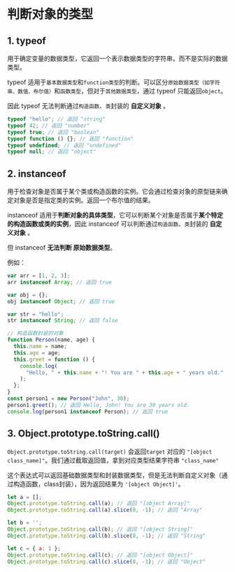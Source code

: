 # 判断对象的类型

## 1. typeof

用于确定变量的数据类型，它返回一个表示数据类型的字符串，而不是实际的数据类型。

typeof 适用于`基本数据类型`和`function类型`的判断。可以区分`原始数据类型（如字符串、数值、布尔值）`和`函数类型`，但对于`其他数据类型`，通过 typeof 只能返回`object`。

因此 typeof 无法判断通过`构造函数`、`类`封装的 **自定义对象** 。

```js
typeof "hello"; // 返回 "string"
typeof 42; // 返回 "number"
typeof true; // 返回 "boolean"
typeof function () {}; // 返回 "function"
typeof undefined; // 返回 "undefined"
typeof null; // 返回 "object"
```

## 2. instanceof

用于检查对象是否属于某个类或构造函数的实例。它会通过检查对象的原型链来确定对象是否是指定类的实例。返回一个布尔值的结果。

instanceof 适用于**判断对象的具体类型**，它可以判断某个对象是否属于**某个特定的构造函数或类的实例**，因此 instanceof 可以判断通过`构造函数`、`类`封装的 **自定义对象** 。

但 instanceof **无法判断 原始数据类型**。

例如：

```js
var arr = [1, 2, 3];
arr instanceof Array; // 返回 true

var obj = {};
obj instanceof Object; // 返回 true

var str = "hello";
str instanceof String; // 返回 false

// 构造函数封装的对象
function Person(name, age) {
  this.name = name;
  this.age = age;
  this.greet = function () {
    console.log(
      "Hello, " + this.name + "! You are " + this.age + " years old."
    );
  };
}
const person1 = new Person("John", 30);
person1.greet(); // 返回 Hello, John! You are 30 years old.
console.log(person1 instanceof Person); // 返回 true
```

## 3. Object.prototype.toString.call()
`Object.prototype.toString.call(target)` 会返回`target` 对应的 `"[object class_name]"`。我们通过截取返回值，拿到对应类型结果字符串 `"class_name"`

这个表达式可以返回基础数据类型和封装数据类型，但是无法判断自定义对象（通过构造函数，class封装），因为返回结果为 `'[object Object]'`。

```js
let a = [];
Object.prototype.toString.call(a); // 返回 "[object Array]"
Object.prototype.toString.call(a).slice(8, -1); // 返回 "Array"

let b = '';
Object.prototype.toString.call(b); // 返回 "[object String]"
Object.prototype.toString.call(b).slice(8, -1); // 返回 "String"

let c = { a: 1 };
Object.prototype.toString.call(c); // 返回 "[object Object]"
Object.prototype.toString.call(c).slice(8, -1); // 返回 "Object"

```
